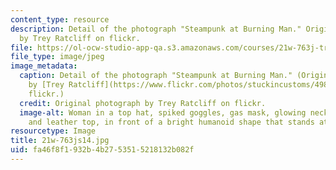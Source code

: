 ```yaml
---
content_type: resource
description: Detail of the photograph "Steampunk at Burning Man." Original photograph
  by Trey Ratcliff on flickr.
file: https://ol-ocw-studio-app-qa.s3.amazonaws.com/courses/21w-763j-transmedia-storytelling-modern-science-fiction-spring-2014/fa46f8f1932b4b2753515218132b082f_21w-763js14.jpg
file_type: image/jpeg
image_metadata:
  caption: Detail of the photograph "Steampunk at Burning Man." (Original photograph
    by [Trey Ratcliff](https://www.flickr.com/photos/stuckincustoms/4989019868) on
    flickr.)
  credit: Original photograph by Trey Ratcliff on flickr.
  image-alt: Woman in a top hat, spiked goggles, gas mask, glowing necklace, chain,
    and leather top, in front of a bright humanoid shape that stands atop a tall tower.
resourcetype: Image
title: 21w-763js14.jpg
uid: fa46f8f1-932b-4b27-5351-5218132b082f
---
```

